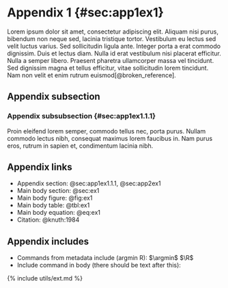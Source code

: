 # Appendix 1 {#sec:app1ex1}

Lorem ipsum dolor sit amet, consectetur adipiscing elit. Aliquam nisi purus,
bibendum non neque sed, lacinia tristique tortor. Vestibulum eu lectus sed velit
luctus varius. Sed sollicitudin ligula ante. Integer porta a erat commodo
dignissim. Duis et lectus diam. Nulla id erat vestibulum nisi placerat
efficitur. Nulla a semper libero. Praesent pharetra ullamcorper massa vel
tincidunt. Sed dignissim magna et tellus efficitur, vitae sollicitudin lorem
tincidunt. Nam non velit et enim rutrum euismod[@broken_reference].

## Appendix subsection

### Appendix subsubsection {#sec:app1ex1.1.1}

Proin eleifend lorem semper, commodo tellus nec, porta purus. Nullam commodo
lectus nibh, consequat maximus lorem faucibus in. Nam purus eros, rutrum in
sapien et, condimentum lacinia nibh.

## Appendix links

* Appendix section: @sec:app1ex1.1.1, @sec:app2ex1
* Main body section: @sec:ex1
* Main body figure: @fig:ex1
* Main body table: @tbl:ex1
* Main body equation: @eq:ex1
* Citation: @knuth:1984

## Appendix includes

* Commands from metadata include (argmin R): $\argmin$ $\R$
* Include command in body  (there should be text after this):

{% include utils/ext.md %}
